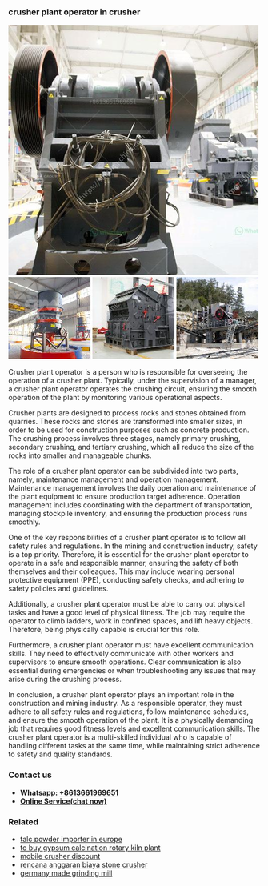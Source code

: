 <h3>crusher plant operator in crusher</h3><img src='1704951653.jpg' alt=''><p>Crusher plant operator is a person who is responsible for overseeing the operation of a crusher plant. Typically, under the supervision of a manager, a crusher plant operator operates the crushing circuit, ensuring the smooth operation of the plant by monitoring various operational aspects.</p><p>Crusher plants are designed to process rocks and stones obtained from quarries. These rocks and stones are transformed into smaller sizes, in order to be used for construction purposes such as concrete production. The crushing process involves three stages, namely primary crushing, secondary crushing, and tertiary crushing, which all reduce the size of the rocks into smaller and manageable chunks.</p><p>The role of a crusher plant operator can be subdivided into two parts, namely, maintenance management and operation management. Maintenance management involves the daily operation and maintenance of the plant equipment to ensure production target adherence. Operation management includes coordinating with the department of transportation, managing stockpile inventory, and ensuring the production process runs smoothly.</p><p>One of the key responsibilities of a crusher plant operator is to follow all safety rules and regulations. In the mining and construction industry, safety is a top priority. Therefore, it is essential for the crusher plant operator to operate in a safe and responsible manner, ensuring the safety of both themselves and their colleagues. This may include wearing personal protective equipment (PPE), conducting safety checks, and adhering to safety policies and guidelines.</p><p>Additionally, a crusher plant operator must be able to carry out physical tasks and have a good level of physical fitness. The job may require the operator to climb ladders, work in confined spaces, and lift heavy objects. Therefore, being physically capable is crucial for this role.</p><p>Furthermore, a crusher plant operator must have excellent communication skills. They need to effectively communicate with other workers and supervisors to ensure smooth operations. Clear communication is also essential during emergencies or when troubleshooting any issues that may arise during the crushing process.</p><p>In conclusion, a crusher plant operator plays an important role in the construction and mining industry. As a responsible operator, they must adhere to all safety rules and regulations, follow maintenance schedules, and ensure the smooth operation of the plant. It is a physically demanding job that requires good fitness levels and excellent communication skills. The crusher plant operator is a multi-skilled individual who is capable of handling different tasks at the same time, while maintaining strict adherence to safety and quality standards.</p><h3>Contact us</h3><ul><li><strong>Whatsapp:&nbsp;<a href="https://wa.me/8613661969651">+8613661969651</a></strong></li><li><a href="https://swt.shibang-china.com/?git&amp;zhl&amp;crusher plant operator in crusher"><strong>Online Service(chat now)</strong></a></li></ul><h3>Related</h3><ul><li><a href='talc powder importer in europe.md'>talc powder importer in europe</a></li><li><a href='to buy gypsum calcination rotary kiln plant.md'>to buy gypsum calcination rotary kiln plant</a></li><li><a href='mobile crusher discount.md'>mobile crusher discount</a></li><li><a href='rencana anggaran biaya stone crusher.md'>rencana anggaran biaya stone crusher</a></li><li><a href='germany made grinding mill.md'>germany made grinding mill</a></li></ul>